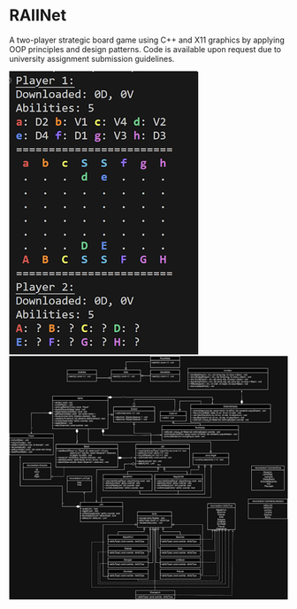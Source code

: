 # RAIINet

A two-player strategic board game using C++ and X11 graphics by applying OOP principles and design patterns. Code is available upon request due to university assignment submission guidelines.

[![StudyBot][product-screenshot]](https://example.com)
[![StudyBot][product-screensho]](https://example.com)

[product-screenshot]: ./RAIINetGame.png
[product-screensho]: ./RAIINetUML.png
